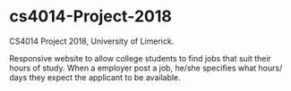  # cs4014-Project-2018
CS4014 Project 2018, University of Limerick.

Responsive website to allow college students to find jobs that suit their hours of study.
When a employer post a job, he/she specifies what hours/ days they expect the applicant to be available. 
